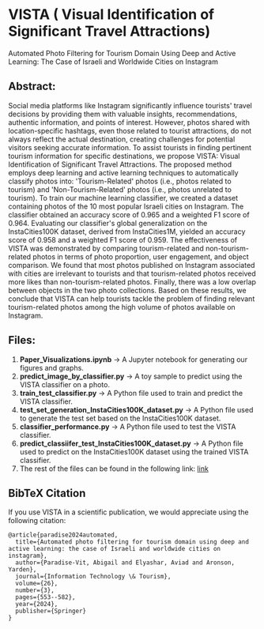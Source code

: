 # VISTA ( Visual Identification of Significant Travel Attractions)
Automated Photo Filtering for Tourism Domain Using Deep and Active Learning: The Case of Israeli and Worldwide Cities on Instagram

## Abstract:
Social media platforms like Instagram significantly influence tourists' travel decisions by providing them with valuable insights, recommendations, authentic information, and points of interest. 
However, photos shared with location-specific hashtags, even those related to tourist attractions, do not always reflect the actual destination, creating challenges for potential visitors seeking accurate information. 
To assist tourists in finding pertinent tourism information for specific destinations, we propose VISTA: Visual Identification of Significant Travel Attractions. 
The proposed method employs deep learning and active learning techniques to automatically classify photos into: 'Tourism-Related' photos (i.e., photos related to tourism) and 'Non-Tourism-Related' photos (i.e., photos unrelated to tourism). 
To train our machine learning classifier, we created a dataset containing photos of the 10 most popular Israeli cities on Instagram. The classifier obtained an accuracy score of 0.965 and a weighted F1 score of 0.964. 
Evaluating our classifier's global generalization on the InstaCities100K dataset, derived from InstaCities1M, yielded an accuracy score of 0.958 and a weighted F1 score of 0.959. 
The effectiveness of VISTA was demonstrated by comparing tourism-related and non-tourism-related photos in terms of photo proportion, user engagement, and object comparison. We found that most photos published on Instagram associated with cities are irrelevant to tourists and that tourism-related photos received more likes than non-tourism-related photos. 
Finally, there was a low overlap between objects in the two photo collections. 
Based on these results, we conclude that VISTA can help tourists tackle the problem of finding relevant tourism-related photos among the high volume of photos available on Instagram.

## Files:
1. **Paper_Visualizations.ipynb** -> A Jupyter notebook for generating our figures and graphs.
2. **predict_image_by_classifier.py** -> A toy sample to predict using the VISTA classifier on a photo.  
3. **train_test_classifier.py** -> A Python file used to train and predict the VISTA classifier.
4. **test_set_generation_InstaCities100K_dataset.py** -> A Python file used to generate the test set based on the InstaCities100K dataset.
5. **classifier_performance.py** -> A Python file used to test the VISTA classifier.
6. **predict_classiifer_test_InstaCities100K_dataset.py** -> A Python file used to predict on the InstaCities100K dataset using the trained VISTA classifier.
7. The rest of the files can be found in the following link: [link](https://geopandas.readthedocs.io/en/latest/getting_started/install.html#creating-a-new-environment)


## BibTeX Citation
If you use VISTA in a scientific publication, we would appreciate using the following citation:

```
@article{paradise2024automated,
  title={Automated photo filtering for tourism domain using deep and active learning: the case of Israeli and worldwide cities on instagram},
  author={Paradise-Vit, Abigail and Elyashar, Aviad and Aronson, Yarden},
  journal={Information Technology \& Tourism},
  volume={26},
  number={3},
  pages={553--582},
  year={2024},
  publisher={Springer}
}


